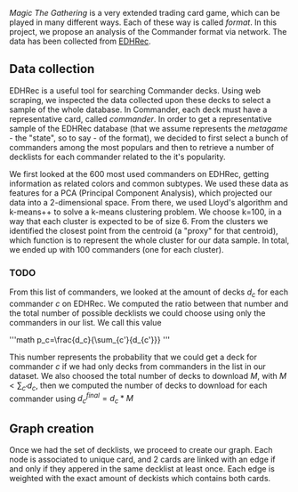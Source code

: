 _Magic The Gathering_ is a very extended trading card game, which can be played in many different ways. Each of these way is called _format_. In this project, we propose an analysis of the Commander format via network. The data has been collected from [EDHRec](https://www.EDHRec.com).

## Data collection
EDHRec is a useful tool for searching Commander decks. Using web scraping, we inspected the data collected upon these decks to select a sample of the whole database. In Commander, each deck must have a representative card, called _commander_. In order to get a representative sample of the EDHRec database (that we assume represents the _metagame_ - the "state", so to say -  of the format), we decided to first select a bunch of commanders among the most populars and then to retrieve a number of decklists for each commander related to the it's popularity.

We first looked at the 600 most used commanders on EDHRec, getting information as related colors and common subtypes. We used these data as features for a PCA (Principal Component Analysis), which projected our data into a 2-dimensional space. From there, we used Lloyd's algorithm and k-means++ to solve a k-means clustering problem. We choose k=100, in a way that each cluster is expected to be of size 6.
From the clusters we identified the closest point from the centroid (a "proxy" for that centroid), which function is to represent the whole cluster for our data sample. In total, we ended up with 100 commanders (one for each cluster).

### TODO
From this list of commanders, we looked at the amount of decks $d_c$ for each commander $c$ on EDHRec. We computed the ratio between that number and the total number of possible decklists we could choose using only the commanders in our list. We call this value

'''math
p_c=\frac{d_c}{\sum_{c'}{d_{c'}}}
'''

This number represents the probability that we could get a deck for commander $c$ if we had only decks from commanders in the list in our dataset. We also choosed the total number of decks to download $M$, with $M<\sum_{c'}{d_c}$, then we computed the number of decks to download for each commander using $d_c^{final}=d_c*M$

## Graph creation
Once we had the set of decklists, we proceed to create our graph. Each node is associated to unique card, and 2 cards are linked with an edge if and only if they appered in the same decklist at least once. Each edge is weighted with the exact amount of deckists which contains both cards.
